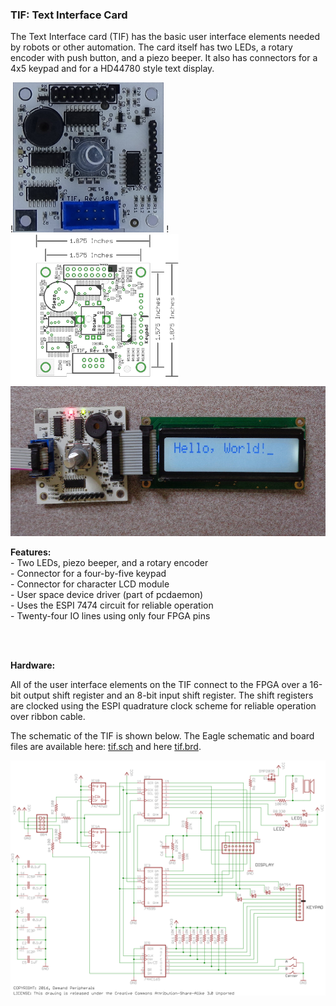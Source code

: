 ### TIF: Text Interface Card

The Text Interface card (TIF) has the basic user interface elements
needed by robots or other automation. The card itself has two LEDs, a
rotary encoder with push button, and a piezo beeper. It also has
connectors for a 4x5 keypad and for a HD44780 style text display.


!<img src=tif.jpg height=240>
!<img src=tif_outline.png height=240>
<img src=tif-lcd.jpg height=240>


**Features:** <br>
 \- Two LEDs, piezo beeper, and a rotary encoder<br>
 \- Connector for a four-by-five keypad<br>
 \- Connector for character LCD module<br>
 \- User space device driver (part of pcdaemon)<br>
 \- Uses the ESPI 7474 circuit for reliable operation<br>
 \- Twenty-four IO lines using only four FPGA pins <br>
<br>

 

**Hardware:** <br>

All of the user interface elements on the TIF connect to the FPGA over a
16-bit output shift register and an 8-bit input shift register. The
shift registers are clocked using the ESPI quadrature clock scheme for
reliable operation over ribbon cable.

The schematic of the TIF is shown below. The Eagle schematic and board
files are available here: [tif.sch](tif.sch) and  here [tif.brd](tif.brd).

<img src=tif.svg>

 
